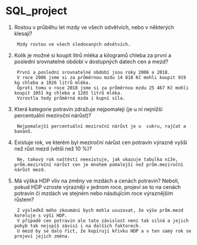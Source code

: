 # SQL_project

1. Rostou v průběhu let mzdy ve všech odvětvích, nebo v některých klesají?

		Mzdy rostou ve všech sledovaných odvětvích.

2. Kolik je možné si koupit litrů mléka a kilogramů chleba za první a poslední srovnatelné období v dostupných datech cen a mezd?

		První a poslední srovnatelné období jsou roky 2006 a 2018. 
		V roce 2006 jsme si za průměrnou mzdu 14 818 Kč mohli koupit 919 kg chleba a 1026 litrů mléka.
		Oproti tomu v roce 2018 jsme si za průměrnou mzdu 25 467 Kč mohli koupit 1051 kg chleba a 1285 litrů mléka. 
		Vzrostla tedy průměrná mzda i kupní síla.

3. Která kategorie potravin zdražuje nejpomaleji (je u ní nejnižší percentuální meziroční nárůst)?
		
		Nejpomalejší percentuální meziroční nárůst je u  cukru, rajčat a banánů.

4. Existuje rok, ve kterém byl meziroční nárůst cen potravin výrazně vyšší než růst mezd (větší než 10 %)?
		
		Ne, takový rok naštěstí neexistuje, jak ukazuje tabulka níže, prům.meziroční nárůst cen je mnohem pomalejší než prům.meziroční nárůst mezd.


5. Má výška HDP vliv na změny ve mzdách a cenách potravin? 
   Neboli, pokud HDP vzroste výrazněji v jednom roce, projeví se to na cenách potravin či mzdách ve stejném nebo násdujícím roce výraznějším růstem?

		Z výsledků mého zkoumání bych mohla usuzovat, že výše prům.mezd koreluje s výší HDP.
		V případě cen potravin ale tato závislost není tak silná a jejich pohyb tak nejspíš závisí i na dalších faktorech. 
		U mezd by se dalo říct, že kopírují křivku HDP a v ten samý rok se projeví jejich změna.



